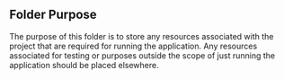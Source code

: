 ## Folder Purpose
The purpose of this folder is to store any resources associated with the project that are required for running the application. Any resources associated for testing or purposes outside the scope of just running the application should be placed elsewhere.